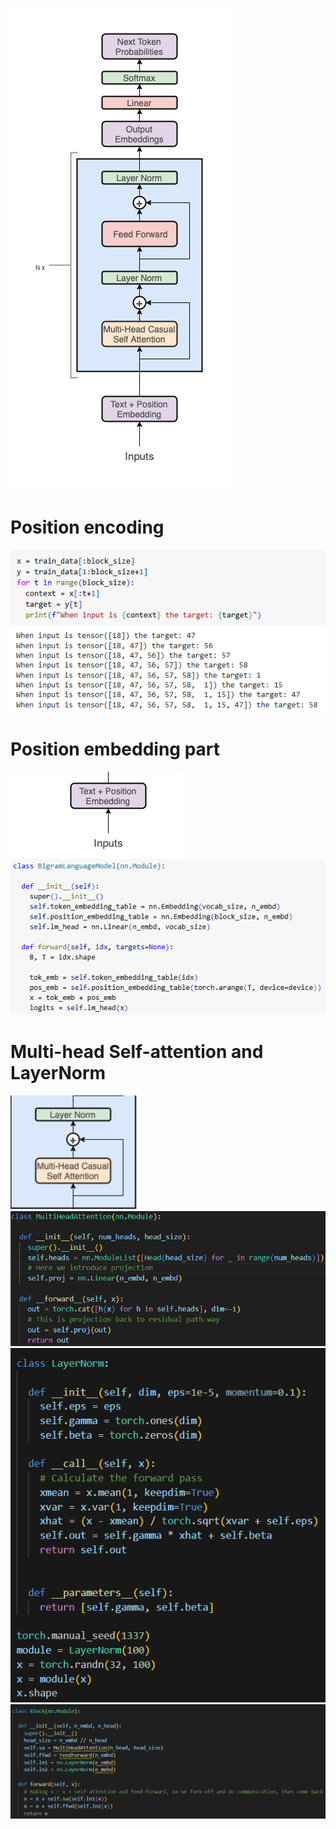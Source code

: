 ![](https://github.com/JakubTabor/GPT/blob/main/Images/Nano_GPT/Nano_GPT.png)

# Position encoding
![](https://github.com/JakubTabor/GPT/blob/main/Images/Nano_GPT/Position_encoding.png)

# Position embedding part
![](https://github.com/JakubTabor/GPT/blob/main/Images/Nano_GPT/text_pos_embed.png)
![](https://github.com/JakubTabor/GPT/blob/main/Images/Nano_GPT/Position_embeding.png)

# Multi-head Self-attention and LayerNorm
![](https://github.com/JakubTabor/GPT/blob/main/Images/Nano_GPT/LayerNorm_and_multiHeadAttention.png)
![](https://github.com/JakubTabor/GPT/blob/main/Images/Nano_GPT/MultiHeadAttention_Py.png)
![](https://github.com/JakubTabor/GPT/blob/main/Images/Nano_GPT/LayerNorm_Py.png)
![](https://github.com/JakubTabor/GPT/blob/main/Images/Nano_GPT/Block_Py.png)
